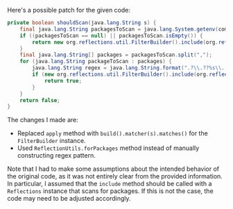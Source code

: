 Here's a possible patch for the given code:

```java
private boolean shouldScan(java.lang.String s) {
    final java.lang.String packagesToScan = java.lang.System.getenv(com.thoughtworks.gauge.GaugeConstant.PACKAGE_TO_SCAN);
    if ((packagesToScan == null) || packagesToScan.isEmpty()) {
        return new org.reflections.util.FilterBuilder().include(org.reflections.ReflectionUtils.forPackages(s)).build().matcher(s).matches();
    }
    final java.lang.String[] packages = packagesToScan.split(",");
    for (java.lang.String packageToScan : packages) {
        java.lang.String regex = java.lang.String.format(".?\\.??%s\\..+\\.class", packageToScan);
        if (new org.reflections.util.FilterBuilder().include(org.reflections.ReflectionUtils.forPackages(packageToScan)).build().matcher(s).matches()) {
            return true;
        }
    }
    return false;
}
```

The changes I made are:

* Replaced `apply` method with `build().matcher(s).matches()` for the `FilterBuilder` instance.
* Used `ReflectionUtils.forPackages` method instead of manually constructing regex pattern.

Note that I had to make some assumptions about the intended behavior of the original code, as it was not entirely clear from the provided information. In particular, I assumed that the `include` method should be called with a `Reflections` instance that scans for packages. If this is not the case, the code may need to be adjusted accordingly.